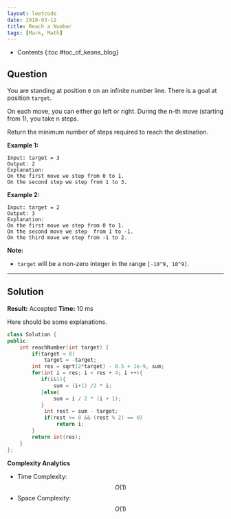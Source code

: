 ```yaml
---
layout: leetcode
date: 2018-03-12
title: Reach a Number
tags: [Mark, Math]
---
```


* Contents
{:toc #toc_of_keans_blog}

## Question

You are standing at position `0` on an infinite number line. There is a goal at position `target`.

On each move, you can either go left or right. During the n-th move (starting from 1), you take n steps.

Return the minimum number of steps required to reach the destination.

**Example 1:**

```
Input: target = 3
Output: 2
Explanation:
On the first move we step from 0 to 1.
On the second step we step from 1 to 3.
```

**Example 2:**

```
Input: target = 2
Output: 3
Explanation:
On the first move we step from 0 to 1.
On the second move we step  from 1 to -1.
On the third move we step from -1 to 2.
```

**Note:**

- `target` will be a non-zero integer in the range `[-10^9, 10^9]`.

***

## Solution

**Result:** Accepted **Time:**   10 ms

Here should be some explanations.

```cpp
class Solution {
public:
    int reachNumber(int target) {
        if(target < 0)
            target = -target;
        int res = sqrt(2*target) - 0.5 + 1e-9, sum;
        for(int i = res; i < res + 4; i ++){
           if(i&1){
               sum = (i+1) /2 * i;
           }else{
               sum = i / 2 * (i + 1);
           }
            int rest = sum - target;
            if(rest >= 0 && (rest % 2) == 0)
                return i;
        }
        return int(res);
    }
};

```

**Complexity Analytics**

- Time Complexity: $$O(1)$$
- Space Complexity: $$O(1)$$
